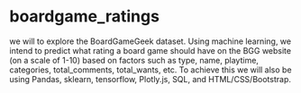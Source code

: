 # boardgame_ratings

we will to explore the BoardGameGeek dataset. Using machine learning, we intend to predict what rating a board game should have on the BGG website (on a scale of 1-10) based on factors such as type, name, playtime, categories, total_comments, total_wants, etc. To achieve this we will also be using Pandas, sklearn, tensorflow, Plotly.js, SQL, and HTML/CSS/Bootstrap.
